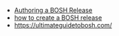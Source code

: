 

- [Authoring a BOSH Release](http://bosh-docs.cfapps.io/do/demo-11/)
- [how to create a BOSH release](http://bosh-docs.cfapps.io/do/overview/)
- https://ultimateguidetobosh.com/
